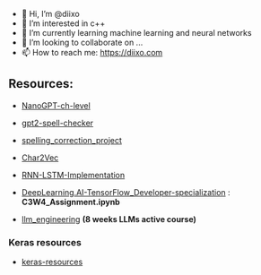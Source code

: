 
- 👋 Hi, I’m @diixo
- 👀 I’m interested in c++
- 🌱 I’m currently learning machine learning and neural networks
- 💞️ I’m looking to collaborate on ...
- 📫 How to reach me: https://diixo.com

<!---
diixo/diixo is a ✨ special ✨ repository because its `README.md` (this file) appears on your GitHub profile.
You can click the Preview link to take a look at your changes.
--->

## Resources:
* [NanoGPT-ch-level](https://github.com/diixo/NanoGPT-ch-level)
* [gpt2-spell-checker](https://github.com/diixo/gpt2-spell-checker)
* [spelling_correction_project](https://github.com/diixo/spelling_correction_project)


* [Char2Vec](https://github.com/diixo/Char2Vec)
* [RNN-LSTM-Implementation](https://github.com/diixo/RNN-LSTM-Implementation)
* [DeepLearning.AI-TensorFlow_Developer-specialization](https://github.com/diixo/DeepLearning.AI-TensorFlow_Developer-specialization) : **C3W4_Assignment.ipynb**
* [llm_engineering](https://github.com/diixo/llm_engineering) **(8 weeks LLMs active course)**

### Keras resources
* [keras-resources](https://github.com/diixo/keras-resources)
